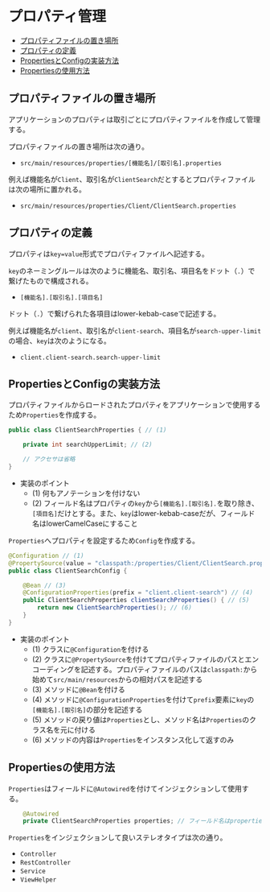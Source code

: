 # プロパティ管理

- [プロパティファイルの置き場所](#プロパティファイルの置き場所)
- [プロパティの定義](#プロパティの定義)
- [PropertiesとConfigの実装方法](#propertiesとconfigの実装方法)
- [Propertiesの使用方法](#propertiesの使用方法)

## プロパティファイルの置き場所

アプリケーションのプロパティは取引ごとにプロパティファイルを作成して管理する。

プロパティファイルの置き場所は次の通り。

- `src/main/resources/properties/[機能名]/[取引名].properties`

例えば機能名が`Client`、取引名が`ClientSearch`だとするとプロパティファイルは次の場所に置かれる。

- `src/main/resources/properties/Client/ClientSearch.properties`

## プロパティの定義

プロパティは`key=value`形式でプロパティファイルへ記述する。

`key`のネーミングルールは次のように機能名、取引名、項目名をドット（`.`）で繋げたもので構成される。

- `[機能名].[取引名].[項目名]`

ドット（`.`）で繋げられた各項目はlower-kebab-caseで記述する。

例えば機能名が`client`、取引名が`client-search`、項目名が`search-upper-limit`の場合、`key`は次のようになる。

- `client.client-search.search-upper-limit`

## PropertiesとConfigの実装方法

プロパティファイルからロードされたプロパティをアプリケーションで使用するため`Properties`を作成する。

```java
public class ClientSearchProperties { // (1)

    private int searchUpperLimit; // (2)

    // アクセサは省略
}
```

- 実装のポイント
    - (1) 何もアノテーションを付けない
    - (2) フィールド名はプロパティの`key`から`[機能名].[取引名].`を取り除き、`[項目名]`だけとする。また、`key`はlower-kebab-caseだが、フィールド名はlowerCamelCaseにすること

`Properties`へプロパティを設定するため`Config`を作成する。

```java
@Configuration // (1)
@PropertySource(value = "classpath:/properties/Client/ClientSearch.properties", encoding = "UTF-8") // (2)
public class ClientSearchConfig {

    @Bean // (3)
    @ConfigurationProperties(prefix = "client.client-search") // (4)
    public ClientSearchProperties clientSearchProperties() { // (5)
        return new ClientSearchProperties(); // (6)
    }
}
```

- 実装のポイント
    - (1) クラスに`@Configuration`を付ける
    - (2) クラスに`@PropertySource`を付けてプロパティファイルのパスとエンコーディングを記述する。プロパティファイルのパスは`classpath:`から始めて`src/main/resources`からの相対パスを記述する
    - (3) メソッドに`@Bean`を付ける
    - (4) メソッドに`@ConfigurationProperties`を付けて`prefix`要素に`key`の`[機能名].[取引名]`の部分を記述する
    - (5) メソッドの戻り値は`Properties`とし、メソッド名は`Properties`のクラス名を元に付ける
    - (6) メソッドの内容は`Properties`をインスタンス化して返すのみ

## Propertiesの使用方法

`Properties`はフィールドに`@Autowired`を付けてインジェクションして使用する。

```java
    @Autowired
    private ClientSearchProperties properties; // フィールド名はpropertiesを推奨
```

`Properties`をインジェクションして良いステレオタイプは次の通り。

- `Controller`
- `RestController`
- `Service`
- `ViewHelper`
